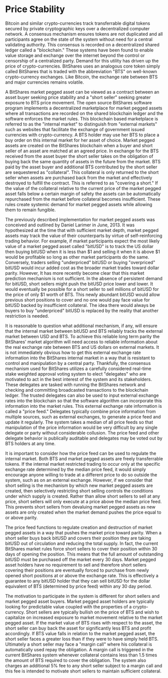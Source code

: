 # Price Stability


Bitcoin and similar crypto-currencies track transferrable digital tokens secured by private cryptographic keys over a decentralized computer network.  A consensus mechanism ensures tokens are not duplicated and all participants agree on the state of the system without need for a central validating authority.  This consensus is recorded on a decentralized shared ledger called a "blockchain."  These systems have been found to enable value storage and exchange over the internet beyond the control or censorship of a centralized party.  Demand for this utility has driven up the price of crypto-currencies.  BitShares uses an analogous core token simply called BitShares that is traded with the abbreviation "BTS" on well-known crypto-currency exchanges.  Like Bitcoin, the exchange rate between BTS and major currencies remains volatile.

A BitShares market pegged asset can be viewed as a contract between an asset buyer seeking price stability and a "short seller" seeking greater exposure to BTS price movement.  The open source BitShares software program implements a decentralized marketplace for market pegged assets where all transactions are recorded on the shared blockchain ledger and the software enforces the market rules.  This blockchain based marketplace is referred to as the "internal market" to distinguish from "external markets" such as websites that facilitate the exchange of government issued currencies with crypto-currency.  A BTS holder may use her BTS to place a buy order on this internal market for her asset of choice.  Market pegged assets are created on the BitShares blockchain when a buyer and short seller of an asset are matched at an agreed price.  In exchange for the BTS received from the asset buyer the short seller takes on the obligation of buying back the same quantity of assets in the future from the market.  BTS paid by the asset buyer and additional BTS contributed by the short seller are sequestered as "collateral".   This collateral is only returned to the short seller when assets are purchased back from the market and effectively destroyed to fulfill the contract.  This is referred to as "covering a short."  If the value of the collateral relative to the current price of the market pegged asset falls below a certain margin of safety the assets can be automatically repurchased from the market before collateral becomes insufficient.  These rules create systemic demand for market pegged assets while allowing them to remain fungible.

The previously described implementation for market pegged assets was conceived and outlined by Daniel Larimer in June, 2013.  It was hypothesized at the time that with sufficient market depth, market pegged assets may track the value of their counterparts by virtue of self-reinforcing trading behavior.  For example, if market participants expect the most likely value of a market pegged asset called "bitUSD" is to track the US dollar then buying bitUSD when it is less than $1 and selling it when it is above $1 would be profitable so long as other market participants do the same.  Conversely, traders selling "underpriced" bitUSD or buying "overpriced" bitUSD would incur added cost as the broader market trades toward dollar parity.  However, It has more recently become clear that this market prediction mechanism is not sufficient.  In the absence of persistent demand for bitUSD, short sellers might push the bitUSD price lower and lower.  It would eventually be possible for a short seller to sell millions of bitUSD for the price of only $1 worth of BTS.  This newly abundant bitUSD would allow previous short positions to cover and no one would pay face value for bitUSD backed by insufficient collateral.  The idea there would always be buyers to buy "underpriced" bitUSD is replaced by the reality that another restriction is needed.

It is reasonable to question what additional mechanism, if any, will ensure that the internal market between bitUSD and BTS reliably tracks the external market between USD and BTS.  To achieve this reliable long term parity the BitShares' market algorithm will need access to reliable information about the real exchange rate between BTS and US dollars on external markets.  It is not immediately obvious how to get this external exchange rate information into the BitShares internal market in a way that is resistant to control and manipulation by a central party.  Thankfully, the consensus mechanism used for BitShares utilizes a carefully considered real-time stake weighted approval voting system to elect "delegates" who are motivated to act in the best interest of the system and its stakeholders.  These delegates are tasked with running the BitShares network and checking and committing broadcasted transactions to the blockchain ledger.  The trusted delegates can also be used to input external exchange rates into the blockchain so that the software algorithm can incorporate this information into the market rules.  This external exchange rate information is called a "price feed."  Delegates typically combine price information from multiple sources, such as external exchanges, to generate a price feed and update it regularly.  The system takes a median of all price feeds so that manipulation of the price information would be very difficult by any single delegate or party without considerable collusion.  The price feed and other delegate behavior is publically auditable and delegates may be voted out by BTS holders at any time.

It is important to consider how the price feed can be used to regulate the internal market.  Both BTS and market pegged assets are freely transferrable tokens.  If the internal market restricted trading to occur only at the specific exchange rate determined by the median price feed, it would simply encourage anyone willing to trade at a different price to do so outside the system, such as on an external exchange.  However, if we consider that short selling is the mechanism by which new market pegged assets are created, then selectively restricting short selling controls the conditions under which supply is created.  Rather than allow short sellers to sell at any price, short sellers will only execute at a price above the median price feed.  This prevents short sellers from devaluing market pegged assets as new assets are only created when the market demand pushes the price equal to or above parity. 

The price feed functions to regulate creation and destruction of market pegged assets in a way that pushes the market price toward parity.  When a short seller buys back bitUSD and covers their position they are taking bitUSD out of circulation and reducing the total supply.  In fact, the current BitShares market rules force short sellers to cover their position within 30 days of opening the position.  This means that the full amount of outstanding bitUSD must be purchased off the market every 30 days.  Market pegged asset holders have no requirement to sell and therefore short sellers covering their positions are eventually forced to purchase from newly opened short positions at or above the exchange rate.   This is effectively a guarantee to any bitUSD holder that they can sell bitUSD for the dollar equivalent of BTS (determined by price feed) within any 30 day period.

The motivation to participate in the system is different for short sellers and market pegged asset buyers.  Market pegged asset holders are typically looking for predictable value coupled with the properties of a crypto-currency.  Short sellers are typically bullish on the price of BTS and wish to capitalize on increased exposure to market movement relative to the market pegged asset.  If the market value of BTS rises with respect to the asset, the short seller can buy back the asset for significantly less BTS and profit accordingly.  If BTS value falls in relation to the market pegged asset, the short seller faces a greater loss than if they were to have simply held BTS.  Ultimately a short seller may face a "margin call" where his collateral is automatically used repay the obligation.  A margin call is triggered in the current BitShares system whenever collateral contains less than 1.5 times the amount of BTS required to cover the obligation.  The system also charges an additional 5% fee to any short seller subject to a margin call and this fee is intended to motivate short sellers to maintain sufficient collateral.